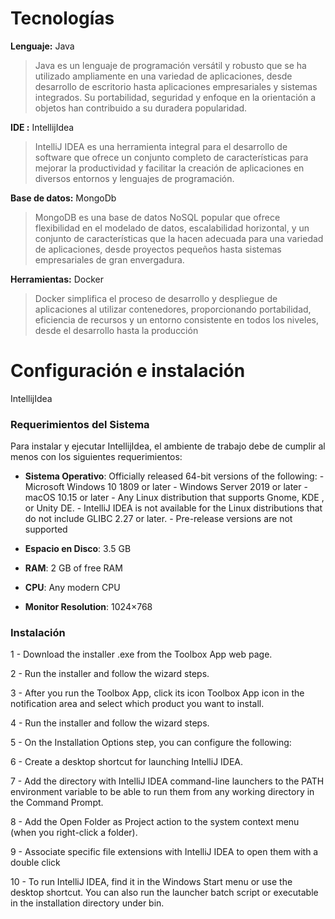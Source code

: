 # Tecnologías
**Lenguaje:** Java
>Java es un lenguaje de programación versátil y robusto que se ha utilizado ampliamente en una variedad de aplicaciones, desde desarrollo de escritorio hasta aplicaciones empresariales y sistemas integrados. Su portabilidad, seguridad y enfoque en la orientación a objetos han contribuido a su duradera popularidad.

**IDE :** IntellijIdea
> IntelliJ IDEA es una herramienta integral para el desarrollo de software que ofrece un conjunto completo de características para mejorar la productividad y facilitar la creación de aplicaciones en diversos entornos y lenguajes de programación.

**Base de datos:** MongoDb
>MongoDB es una base de datos NoSQL popular que ofrece flexibilidad en el modelado de datos, escalabilidad horizontal, y un conjunto de características que la hacen adecuada para una variedad de aplicaciones, desde proyectos pequeños hasta sistemas empresariales de gran envergadura.

**Herramientas:** Docker
>Docker simplifica el proceso de desarrollo y despliegue de aplicaciones al utilizar contenedores, proporcionando portabilidad, eficiencia de recursos y un entorno consistente en todos los niveles, desde el desarrollo hasta la producción

# Configuración e instalación
IntellijIdea
### Requerimientos del Sistema

Para instalar y ejecutar IntellijIdea, el ambiente de trabajo debe de cumplir al menos con los siguientes requerimientos:

-   **Sistema Operativo**: Officially released 64-bit versions of the following:
							- Microsoft Windows 10 1809 or later
							- Windows Server 2019 or later
							- macOS 10.15 or later
							- Any Linux distribution that supports Gnome, KDE , or Unity DE.
							- IntelliJ IDEA is not available for the Linux distributions that do not include GLIBC 2.27 or later.
							- Pre-release versions are not supported
							
-   **Espacio en Disco**: 3.5 GB 
-   **RAM**: 2 GB of free RAM
-   **CPU**: Any modern CPU
-   **Monitor Resolution**: 1024×768

### Instalación

1 - Download the installer .exe from the Toolbox App web page.

2 - Run the installer and follow the wizard steps.

3 - After you run the Toolbox App, click its icon Toolbox App icon in the notification area and select which product you want to install.

4 - Run the installer and follow the wizard steps.

5 - On the Installation Options step, you can configure the following:

6 - Create a desktop shortcut for launching IntelliJ IDEA.

7 - Add the directory with IntelliJ IDEA command-line launchers to the PATH environment variable to be able to run them from any working directory in the Command Prompt.

8 - Add the Open Folder as Project action to the system context menu (when you right-click a folder).

9 - Associate specific file extensions with IntelliJ IDEA to open them with a double click

10 - To run IntelliJ IDEA, find it in the Windows Start menu or use the desktop shortcut. You can also run the launcher batch script or executable in the installation directory under bin.
